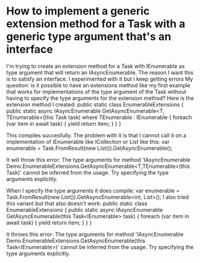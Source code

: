 
# How to implement a generic extension method for a Task with a generic type argument that's an interface

I'm trying to create an extension method for a Task with IEnumerable<T> as type argument that will return an IAsyncEnumerable<T>. The reason I want this is to satisfy an interface. I experimented with it but I keep getting errors
My question: is it possible to have an extensions method like my first example that works for implementations of the type argument of the Task without having to specify the type arguments for the extension method?
Here is the extension method I created:
public static class EnumerableExtensions
{
    public static async IAsyncEnumerable<T> GetAsyncEnumerable<T, TEnumerable>(this Task<TEnumerable> task) where TEnumerable : IEnumerable<T>
    {
        foreach (var item in await task)
        {
            yield return item;
        }
    }
}

This compiles succesfully. The problem with it is that I cannot call it on a implementation of IEnumerable like ICollection<T> or List<T> like this:
var enumerable = Task.FromResult(new List<int>()).GetAsyncEnumerable();

It will throw this error:
The type arguments for method 'IAsyncEnumerable<T> Demo.EnumerableExtensions.GetAsyncEnumerable<T,TEnumerable>(this Task<TEnumerable>)' cannot be inferred from the usage. Try specifying the type arguments explicitly.

When I specify the type arguments it does compile: var enumerable = Task.FromResult(new List<int>()).GetAsyncEnumerable<int, List<int>>();
I also tried this variant but that also doesn't work:
public static class EnumerableExtensions
{
    public static async IAsyncEnumerable<T> GetAsyncEnumerable<T>(this Task<IEnumerable<T>> task)
    {
        foreach (var item in await task)
        {
            yield return item;
        }
    }
}

It throws this error:
The type arguments for method 'IAsyncEnumerable<T> Demo.EnumerableExtensions.GetAsyncEnumerable<T>(this Task<IEnumerable<T>>)' cannot be inferred from the usage. Try specifying the type arguments explicitly.


        